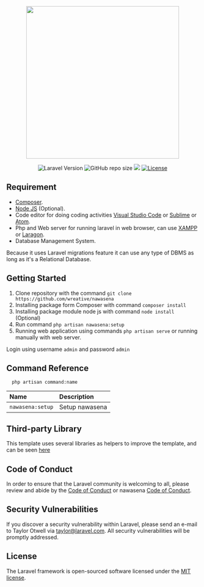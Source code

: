 <p align="center"><a href="https://laravel.com" target="_blank"><img src="https://raw.githubusercontent.com/laravel/art/master/logo-lockup/5%20SVG/2%20CMYK/1%20Full%20Color/laravel-logolockup-cmyk-red.svg" width="400"></a></p>

<p align="center">
<img alt="Laravel Version" src="https://img.shields.io/badge/Laravel%20Version-9.15.0-informational">
<img alt="GitHub repo size" src="https://img.shields.io/github/repo-size/wreative/nawasena">
<a href="https://www.codacy.com/gh/rdp77/veyaz/dashboard?utm_source=github.com&amp;utm_medium=referral&amp;utm_content=rdp77/veyaz&amp;utm_campaign=Badge_Grade"><img src="https://app.codacy.com/project/badge/Grade/d998aaac69b646dd9c5b06c9b386db04"/></a>
<a href="https://github.com/rdp77/veyaz/blob/master/LICENSE"><img src="https://img.shields.io/packagist/l/laravel/framework" alt="License"></a>
</p>

## Requirement

- [Composer](https://getcomposer.org/).
- [Node JS](https://nodejs.org/en/) (Optional).
- Code editor for doing coding activities [Visual Studio Code](https://code.visualstudio.com/) or [Sublime](https://www.sublimetext.com/) or [Atom](https://atom.io/).
- Php and Web server for running laravel in web browser, can use [XAMPP](https://www.apachefriends.org/) or [Laragon](https://laragon.org/).
- Database Management System.

Because it uses Laravel migrations feature it can use any type of DBMS as long as it's a Relational Database.

## Getting Started

1. Clone repository with the command `git clone https://github.com/wreative/nawasena`
2. Installing package form Composer with command `composer install`
3. Installing package module node js with command `node install` (Optional)
4. Run command `php artisan nawasena:setup`
5. Running web application using commands `php artisan serve` or running manually with web server.

Login using username `admin` and password `admin`

## Command Reference

```
  php artisan command:name
```

| Name             | Description    |
| :--------------- | :------------- |
| `nawasena:setup` | Setup nawasena |

## Third-party Library

This template uses several libraries as helpers to improve the template, and can be seen [here](/library.md)

## Code of Conduct

In order to ensure that the Laravel community is welcoming to all, please review and abide by the [Code of Conduct](https://laravel.com/docs/contributions#code-of-conduct) or nawasena [Code of Conduct](https://github.com/wreative/nawasena/blob/master/CODE_OF_CONDUCT.md).

## Security Vulnerabilities

If you discover a security vulnerability within Laravel, please send an e-mail to Taylor Otwell via [taylor@laravel.com](mailto:taylor@laravel.com). All security vulnerabilities will be promptly addressed.

## License

The Laravel framework is open-sourced software licensed under the [MIT license](https://opensource.org/licenses/MIT).